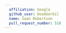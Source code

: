 ```yaml
---
  affiliation: Google
  github_user: DoomGerbil
  name: Sean Robertson
  pull_request_number: 518
---
```

